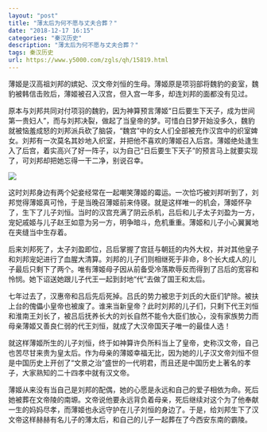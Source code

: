 ```yaml
---
layout: "post"
title: "薄太后为何不愿与丈夫合葬？"
date: "2018-12-17 16:15"
categories: "秦汉历史"
description: "薄太后为何不愿与丈夫合葬？"
tags: 秦汉历史
url: https://www.y5000.com/zgls/qh/15819.html
---
```






薄姬是汉高祖刘邦的嫔妃、汉文帝刘恒的生母。薄姬原是项羽部将魏豹的妾室，魏豹被韩信击败后，薄姬被召入汉宫，但入宫一年多，却连刘邦的面都没有见过。

原本与刘邦共同对付项羽的魏豹，因为神算预言薄姬“日后要生下天子，成为世间第一贵妇人”，而与刘邦决裂，做起了当皇帝的梦。可惜白日梦开始没多久，魏豹就被恼羞成怒的刘邦派兵砍了脑袋，“魏宫”中的女人们全部被充作汉宫中的织室婢女。刘邦有一次莫名其妙地入织室，并把他不喜欢的薄姬召入后宫。薄姬绝处逢生入了后宫，着实高兴了好一阵子，以为自己“日后要生下天子”的预言马上就要实现了，可刘邦却把她忘得一干二净，别说召幸。

![](https://img.y5000.com/uploads/allimg/170303/10301B947-0.jpg)

这时刘邦身边有两个妃妾经常在一起嘲笑薄姬的霉运。一次恰巧被刘邦听到了，刘邦觉得薄姬真可怜，于是当晚召薄姬前来侍寝。就是这样唯一的机会，薄姬怀孕了，生下了儿子刘恒。当时的汉宫充满了阴云杀机，吕后和儿子太子刘盈为一方，宠妃戚姬与儿子赵王如意为另一方，明争暗斗，危机重重。薄姬和儿子小心翼翼地在夹缝当中生存着。

后来刘邦死了，太子刘盈即位，吕后掌握了宫廷与朝廷的内外大权，并对其他皇子和刘邦宠妃进行了血腥大清算。刘邦的儿子们则相继死于非命，8个长大成人的儿子最后只剩下了两个。唯有薄姬母子因从前备受冷落欺辱反而得到了吕后的宽容和怜悯。她下诏送她跟儿子代王一起到封地“代”去做了国王和太后。

七年过去了，汉惠帝和吕后先后死掉。吕氏的势力被忠于刘氏的大臣们铲除。被扶上台的傀儡小皇帝也被废了。谁来当新皇帝？此时刘邦的儿子们，只剩下代王刘恒和淮南王刘长了，被吕后抚养长大的刘长自然不能令大臣们放心，没有家族势力而母亲薄姬又善良仁弱的代王刘恒，就成了大汉帝国天子唯一的最佳人选！

就这样薄姬所生的儿子刘恒，终于如神算许负所料当上了皇帝，史称汉文帝，自己也苦尽甘来贵为皇太后。作为母亲的薄姬幸福无比，因为她的儿子汉文帝刘恒不但是中国历史上开创了“文景之治”盛世的一代明君，而且还是中国历史上著名的孝子，大家熟知的二十四孝中就有汉文帝。

薄姬从来没有当自己是刘邦的配偶，她的心愿是永远和自己的爱子相依为命。死后她被葬在文帝陵的南塬。文帝说他要永远背负着母亲，死后继续对这个为了他奉献一生的妈妈尽孝，而薄姬也永远守护在儿子刘恒的身边了。于是，给刘邦生下了汉文帝这样赫赫有名儿子的薄太后，和自己的儿子一起葬在了今西安东南的霸陵。
